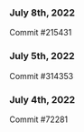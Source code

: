 ### July 8th, 2022

Commit #215431

### July 5th, 2022

Commit #314353


### July 4th, 2022

Commit #72281
